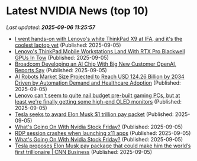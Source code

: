 # Latest NVIDIA News (top 10)
_Last updated: **2025-09-06 11:25:57**_

- [I went hands-on with Lenovo's white ThinkPad X9 at IFA, and it's the coolest laptop yet](https://www.zdnet.com/article/i-went-hands-on-with-lenovos-white-thinkpad-x9-at-ifa-and-its-the-coolest-laptop-yet/) (Published: 2025-09-05)
- [Lenovo's ThinkPad Mobile Workstations Land With RTX Pro Blackwell GPUs In Tow](https://hothardware.com/news/lenovos-thinkpad-mobile-workstations-land-with-rtx-pro-blackwell-gpus-in-tow) (Published: 2025-09-05)
- [Broadcom Developing an AI Chip With Big New Customer OpenAI, Reports Say](https://www.investopedia.com/broadcom-developing-an-ai-chip-with-big-new-customer-openai-reports-say-11804076) (Published: 2025-09-05)
- [AI Robots Market Size Projected to Reach USD 124.26 Billion by 2034 Driven by Automation Demand and Healthcare Adoption](https://www.globenewswire.com/news-release/2025/09/05/3145212/0/en/AI-Robots-Market-Size-Projected-to-Reach-USD-124-26-Billion-by-2034-Driven-by-Automation-Demand-and-Healthcare-Adoption.html) (Published: 2025-09-05)
- [Lenovo can't seem to quite nail budget pre-built gaming PCs, but at least we're finally getting some high-end OLED monitors](https://www.windowscentral.com/hardware/lenovo/lenovo-legion-and-loq-announcements-ifa-2025) (Published: 2025-09-05)
- [Tesla seeks to award Elon Musk $1 trillion pay packet](https://www.irishtimes.com/business/2025/09/05/tesla-seeks-to-award-elon-musk-1-trillion-pay-packet/) (Published: 2025-09-05)
- [What's Going On With Nvidia Stock Friday?](https://biztoc.com/x/84f32a091b2acbbe) (Published: 2025-09-05)
- [RDP session crashes when launching x11 apps](https://askubuntu.com/questions/1555532/rdp-session-crashes-when-launching-x11-apps) (Published: 2025-09-05)
- [What's Going On With Nvidia Stock Friday?](https://finance.yahoo.com/news/whats-going-nvidia-stock-friday-105426202.html) (Published: 2025-09-05)
- [Tesla proposes Elon Musk pay package that could make him the world’s first trillionaire | CNN Business](https://www.cnn.com/2025/09/05/business/elon-musk-tesla-new-pay-package) (Published: 2025-09-05)
